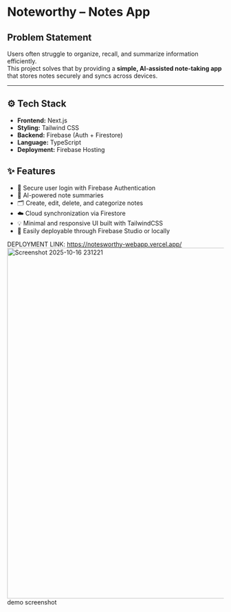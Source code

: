 #  Noteworthy – Notes App

## Problem Statement
Users often struggle to organize, recall, and summarize information efficiently.  
This project solves that by providing a **simple, AI-assisted note-taking app** that stores notes securely and syncs across devices.

---

## ⚙️ Tech Stack
- **Frontend:** Next.js
- **Styling:** Tailwind CSS
- **Backend:** Firebase (Auth + Firestore)
- **Language:** TypeScript
- **Deployment:** Firebase Hosting

## ✨ Features
- 🔐 Secure user login with Firebase Authentication  
- 🧠 AI-powered note summaries  
- 🗂️ Create, edit, delete, and categorize notes  
- ☁️ Cloud synchronization via Firestore  
- 💡 Minimal and responsive UI built with TailwindCSS  
- 🚀 Easily deployable through Firebase Studio or locally

DEPLOYMENT LINK: https://notesworthy-webapp.vercel.app/
<img width="1878" height="816" alt="Screenshot 2025-10-16 231221" src="https://github.com/user-attachments/assets/ceb018d3-7d93-404d-bd96-7f8f000659dc" />
demo screenshot



